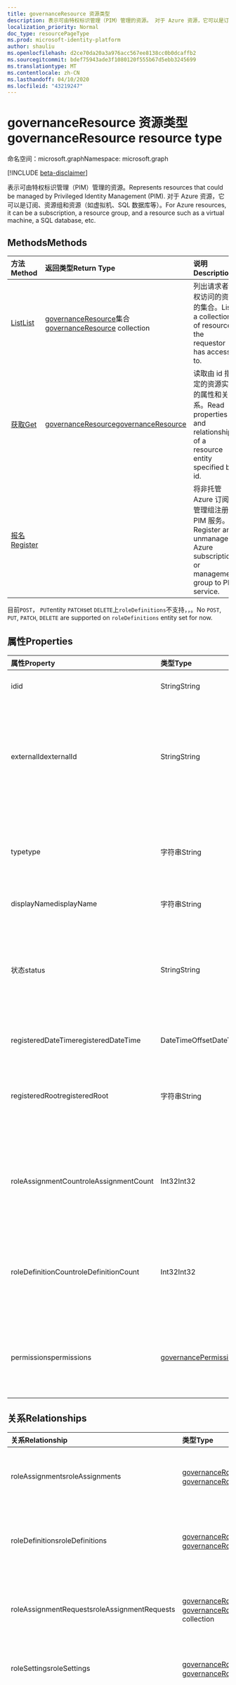 ```yaml
---
title: governanceResource 资源类型
description: 表示可由特权标识管理（PIM）管理的资源。 对于 Azure 资源，它可以是订阅、资源组和资源（如虚拟机、SQL 数据库等）。
localization_priority: Normal
doc_type: resourcePageType
ms.prod: microsoft-identity-platform
author: shauliu
ms.openlocfilehash: d2ce70da20a3a976acc567ee8138cc0b0dcaffb2
ms.sourcegitcommit: bdef75943ade3f1080120f555b67d5ebb3245699
ms.translationtype: MT
ms.contentlocale: zh-CN
ms.lasthandoff: 04/10/2020
ms.locfileid: "43219247"
---
```

# <a name="governanceresource-resource-type"></a><span data-ttu-id="4ead4-104">governanceResource 资源类型</span><span class="sxs-lookup"><span data-stu-id="4ead4-104">governanceResource resource type</span></span>

<span data-ttu-id="4ead4-105">命名空间：microsoft.graph</span><span class="sxs-lookup"><span data-stu-id="4ead4-105">Namespace: microsoft.graph</span></span>

[!INCLUDE [beta-disclaimer](../../includes/beta-disclaimer.md)]

<span data-ttu-id="4ead4-106">表示可由特权标识管理（PIM）管理的资源。</span><span class="sxs-lookup"><span data-stu-id="4ead4-106">Represents resources that could be managed by Privileged Identity Management (PIM).</span></span> <span data-ttu-id="4ead4-107">对于 Azure 资源，它可以是订阅、资源组和资源（如虚拟机、SQL 数据库等）。</span><span class="sxs-lookup"><span data-stu-id="4ead4-107">For Azure resources, it can be a subscription, a resource group, and a resource such as a virtual machine, a SQL database, etc.</span></span>


## <a name="methods"></a><span data-ttu-id="4ead4-108">Methods</span><span class="sxs-lookup"><span data-stu-id="4ead4-108">Methods</span></span>

| <span data-ttu-id="4ead4-109">方法</span><span class="sxs-lookup"><span data-stu-id="4ead4-109">Method</span></span>          | <span data-ttu-id="4ead4-110">返回类型</span><span class="sxs-lookup"><span data-stu-id="4ead4-110">Return Type</span></span> |<span data-ttu-id="4ead4-111">说明</span><span class="sxs-lookup"><span data-stu-id="4ead4-111">Description</span></span>|
|:---------------|:--------|:----------|
|[<span data-ttu-id="4ead4-112">List</span><span class="sxs-lookup"><span data-stu-id="4ead4-112">List</span></span>](../api/governanceresource-list.md) | <span data-ttu-id="4ead4-113">[governanceResource](../resources/governanceresource.md)集合</span><span class="sxs-lookup"><span data-stu-id="4ead4-113">[governanceResource](../resources/governanceresource.md) collection</span></span>|<span data-ttu-id="4ead4-114">列出请求者有权访问的资源的集合。</span><span class="sxs-lookup"><span data-stu-id="4ead4-114">List a collection of resources the requestor has access to.</span></span>|
|[<span data-ttu-id="4ead4-115">获取</span><span class="sxs-lookup"><span data-stu-id="4ead4-115">Get</span></span>](../api/governanceresource-get.md) | [<span data-ttu-id="4ead4-116">governanceResource</span><span class="sxs-lookup"><span data-stu-id="4ead4-116">governanceResource</span></span>](../resources/governanceresource.md) |<span data-ttu-id="4ead4-117">读取由 id 指定的资源实体的属性和关系。</span><span class="sxs-lookup"><span data-stu-id="4ead4-117">Read properties and relationships of a resource entity specified by id.</span></span>|
|[<span data-ttu-id="4ead4-118">报名</span><span class="sxs-lookup"><span data-stu-id="4ead4-118">Register</span></span>](../api/governanceresource-register.md) | |<span data-ttu-id="4ead4-119">将非托管 Azure 订阅或管理组注册到 PIM 服务。</span><span class="sxs-lookup"><span data-stu-id="4ead4-119">Register an unmanaged Azure subscription or management group to PIM service.</span></span> |

<span data-ttu-id="4ead4-120">目前`POST`， `PUT`entity `PATCH`set `DELETE`上`roleDefinitions`不支持，，。</span><span class="sxs-lookup"><span data-stu-id="4ead4-120">No `POST`, `PUT`, `PATCH`, `DELETE` are supported on `roleDefinitions` entity set for now.</span></span>

## <a name="properties"></a><span data-ttu-id="4ead4-121">属性</span><span class="sxs-lookup"><span data-stu-id="4ead4-121">Properties</span></span>
| <span data-ttu-id="4ead4-122">属性</span><span class="sxs-lookup"><span data-stu-id="4ead4-122">Property</span></span>          |<span data-ttu-id="4ead4-123">类型</span><span class="sxs-lookup"><span data-stu-id="4ead4-123">Type</span></span>         |<span data-ttu-id="4ead4-124">说明</span><span class="sxs-lookup"><span data-stu-id="4ead4-124">Description</span></span>|
|:------------------|:----------|:----------|
|<span data-ttu-id="4ead4-125">id</span><span class="sxs-lookup"><span data-stu-id="4ead4-125">id</span></span>                 |<span data-ttu-id="4ead4-126">String</span><span class="sxs-lookup"><span data-stu-id="4ead4-126">String</span></span>     |<span data-ttu-id="4ead4-127">资源的 id。</span><span class="sxs-lookup"><span data-stu-id="4ead4-127">The id of the resource.</span></span> <span data-ttu-id="4ead4-128">它采用 GUID 格式。</span><span class="sxs-lookup"><span data-stu-id="4ead4-128">It is in GUID format.</span></span>|
|<span data-ttu-id="4ead4-129">externalId</span><span class="sxs-lookup"><span data-stu-id="4ead4-129">externalId</span></span>           |<span data-ttu-id="4ead4-130">String</span><span class="sxs-lookup"><span data-stu-id="4ead4-130">String</span></span>   |<span data-ttu-id="4ead4-131">资源的外部 id，表示其在外部系统中的原始 id。</span><span class="sxs-lookup"><span data-stu-id="4ead4-131">The external id of the resource, representing its original id in the external system.</span></span> <span data-ttu-id="4ead4-132">例如，订阅资源的外部 id 可以是 "/subscriptions/c14ae696-5e0c-4e5d-88cc-bef6637737ac"。</span><span class="sxs-lookup"><span data-stu-id="4ead4-132">For example, a subscription resource's external id can be "/subscriptions/c14ae696-5e0c-4e5d-88cc-bef6637737ac".</span></span> |
|<span data-ttu-id="4ead4-133">type</span><span class="sxs-lookup"><span data-stu-id="4ead4-133">type</span></span>               |<span data-ttu-id="4ead4-134">字符串</span><span class="sxs-lookup"><span data-stu-id="4ead4-134">String</span></span>     |<span data-ttu-id="4ead4-135">必需。</span><span class="sxs-lookup"><span data-stu-id="4ead4-135">Required.</span></span> <span data-ttu-id="4ead4-136">资源类型。</span><span class="sxs-lookup"><span data-stu-id="4ead4-136">Resource type.</span></span> <span data-ttu-id="4ead4-137">例如，对于 Azure 资源，类型可以是 "订阅"、"ResourceGroup"、"Microsoft .Sql/服务器" 等。</span><span class="sxs-lookup"><span data-stu-id="4ead4-137">For example, for Azure resources, the type could be "Subscription", "ResourceGroup", "Microsoft.Sql/server", etc.</span></span>|
|<span data-ttu-id="4ead4-138">displayName</span><span class="sxs-lookup"><span data-stu-id="4ead4-138">displayName</span></span>        |<span data-ttu-id="4ead4-139">字符串</span><span class="sxs-lookup"><span data-stu-id="4ead4-139">String</span></span>     |<span data-ttu-id="4ead4-140">资源的显示名称。</span><span class="sxs-lookup"><span data-stu-id="4ead4-140">The display name of the resource.</span></span>|
|<span data-ttu-id="4ead4-141">状态</span><span class="sxs-lookup"><span data-stu-id="4ead4-141">status</span></span>             |<span data-ttu-id="4ead4-142">String</span><span class="sxs-lookup"><span data-stu-id="4ead4-142">String</span></span>     |<span data-ttu-id="4ead4-143">给定资源的状态。</span><span class="sxs-lookup"><span data-stu-id="4ead4-143">The status of a given resource.</span></span> <span data-ttu-id="4ead4-144">例如，它可以表示资源是否已锁定（values： `Active` / `Locked`）。</span><span class="sxs-lookup"><span data-stu-id="4ead4-144">For example, it could represent whether the resource is locked or not (values: `Active`/`Locked`).</span></span> <span data-ttu-id="4ead4-145">注意：将来可能会扩展此属性以支持更多方案。</span><span class="sxs-lookup"><span data-stu-id="4ead4-145">Note: This property may be extended in the future to support more scenarios.</span></span>|
|<span data-ttu-id="4ead4-146">registeredDateTime</span><span class="sxs-lookup"><span data-stu-id="4ead4-146">registeredDateTime</span></span>|<span data-ttu-id="4ead4-147">DateTimeOffset</span><span class="sxs-lookup"><span data-stu-id="4ead4-147">DateTimeOffset</span></span>      |<span data-ttu-id="4ead4-148">表示在 PIM 中注册资源的日期时间。</span><span class="sxs-lookup"><span data-stu-id="4ead4-148">Represents the date time when the resource is registered in PIM.</span></span>|
|<span data-ttu-id="4ead4-149">registeredRoot</span><span class="sxs-lookup"><span data-stu-id="4ead4-149">registeredRoot</span></span>|<span data-ttu-id="4ead4-150">字符串</span><span class="sxs-lookup"><span data-stu-id="4ead4-150">String</span></span>      |<span data-ttu-id="4ead4-151">在 PIM 中注册的资源的根作用域的 externalId。</span><span class="sxs-lookup"><span data-stu-id="4ead4-151">The externalId of the resource's root scope that is registered in PIM.</span></span> <span data-ttu-id="4ead4-152">根作用域可以是父级、祖父或更高的上级资源。</span><span class="sxs-lookup"><span data-stu-id="4ead4-152">The root scope can be the parent, grandparent, or higher ancestor resources.</span></span>|
|<span data-ttu-id="4ead4-153">roleAssignmentCount</span><span class="sxs-lookup"><span data-stu-id="4ead4-153">roleAssignmentCount</span></span>|<span data-ttu-id="4ead4-154">Int32</span><span class="sxs-lookup"><span data-stu-id="4ead4-154">Int32</span></span>      |<span data-ttu-id="4ead4-155">可选。</span><span class="sxs-lookup"><span data-stu-id="4ead4-155">Optional.</span></span> <span data-ttu-id="4ead4-156">给定资源的角色分配数。</span><span class="sxs-lookup"><span data-stu-id="4ead4-156">The number of role assignments for the given resource.</span></span> <span data-ttu-id="4ead4-157">若要获取属性，请明确在`$select=roleAssignmentCount`查询中使用。</span><span class="sxs-lookup"><span data-stu-id="4ead4-157">To get the property, please explictly use `$select=roleAssignmentCount` in the query.</span></span>|
|<span data-ttu-id="4ead4-158">roleDefinitionCount</span><span class="sxs-lookup"><span data-stu-id="4ead4-158">roleDefinitionCount</span></span>|<span data-ttu-id="4ead4-159">Int32</span><span class="sxs-lookup"><span data-stu-id="4ead4-159">Int32</span></span>      |<span data-ttu-id="4ead4-160">可选。</span><span class="sxs-lookup"><span data-stu-id="4ead4-160">Optional.</span></span> <span data-ttu-id="4ead4-161">给定资源的角色定义的数量。</span><span class="sxs-lookup"><span data-stu-id="4ead4-161">The number of role definitions for the given resource.</span></span> <span data-ttu-id="4ead4-162">若要获取属性，请明确在`$select=roleDefinitionCount`查询中使用。</span><span class="sxs-lookup"><span data-stu-id="4ead4-162">To get the property, please explictly use `$select=roleDefinitionCount` in the query.</span></span>|
|<span data-ttu-id="4ead4-163">permissions</span><span class="sxs-lookup"><span data-stu-id="4ead4-163">permissions</span></span>|[<span data-ttu-id="4ead4-164">governancePermission</span><span class="sxs-lookup"><span data-stu-id="4ead4-164">governancePermission</span></span>](../resources/governancepermission.md)      |<span data-ttu-id="4ead4-165">可选。</span><span class="sxs-lookup"><span data-stu-id="4ead4-165">Optional.</span></span> <span data-ttu-id="4ead4-166">它表示请求者对资源的访问状态。若要获取属性，请明确在`$select=permissions`查询中使用。</span><span class="sxs-lookup"><span data-stu-id="4ead4-166">It represents the status of the requestor's access to the resource.To get the property, please explictly use `$select=permissions` in the query.</span></span>|

## <a name="relationships"></a><span data-ttu-id="4ead4-167">关系</span><span class="sxs-lookup"><span data-stu-id="4ead4-167">Relationships</span></span>
| <span data-ttu-id="4ead4-168">关系</span><span class="sxs-lookup"><span data-stu-id="4ead4-168">Relationship</span></span>   | <span data-ttu-id="4ead4-169">类型</span><span class="sxs-lookup"><span data-stu-id="4ead4-169">Type</span></span>                                         |<span data-ttu-id="4ead4-170">说明</span><span class="sxs-lookup"><span data-stu-id="4ead4-170">Description</span></span>|
|:---------------|:---------------------------------------------|:----------|
|<span data-ttu-id="4ead4-171">roleAssignments</span><span class="sxs-lookup"><span data-stu-id="4ead4-171">roleAssignments</span></span> |<span data-ttu-id="4ead4-172">[governanceRoleAssignment](../resources/governanceroleassignment.md)集合</span><span class="sxs-lookup"><span data-stu-id="4ead4-172">[governanceRoleAssignment](../resources/governanceroleassignment.md) collection</span></span>|<span data-ttu-id="4ead4-173">资源的角色分配的集合。</span><span class="sxs-lookup"><span data-stu-id="4ead4-173">The collection of role assignments for the resource.</span></span>|
|<span data-ttu-id="4ead4-174">roleDefinitions</span><span class="sxs-lookup"><span data-stu-id="4ead4-174">roleDefinitions</span></span> |<span data-ttu-id="4ead4-175">[governanceRoleDefinition](../resources/governanceroledefinition.md)集合</span><span class="sxs-lookup"><span data-stu-id="4ead4-175">[governanceRoleDefinition](../resources/governanceroledefinition.md) collection</span></span>|<span data-ttu-id="4ead4-176">资源的角色 defintions 集合。</span><span class="sxs-lookup"><span data-stu-id="4ead4-176">The collection of role defintions for the resource.</span></span>|
|<span data-ttu-id="4ead4-177">roleAssignmentRequests</span><span class="sxs-lookup"><span data-stu-id="4ead4-177">roleAssignmentRequests</span></span> |<span data-ttu-id="4ead4-178">[governanceRoleAssignmentRequest](../resources/governanceroleassignmentrequest.md)集合</span><span class="sxs-lookup"><span data-stu-id="4ead4-178">[governanceRoleAssignmentRequest](../resources/governanceroleassignmentrequest.md) collection</span></span>|<span data-ttu-id="4ead4-179">资源的角色分配请求的集合。</span><span class="sxs-lookup"><span data-stu-id="4ead4-179">The collection of role assignment requests for the resource.</span></span>|
|<span data-ttu-id="4ead4-180">roleSettings</span><span class="sxs-lookup"><span data-stu-id="4ead4-180">roleSettings</span></span> |<span data-ttu-id="4ead4-181">[governanceRoleSetting](../resources/governancerolesetting.md)集合</span><span class="sxs-lookup"><span data-stu-id="4ead4-181">[governanceRoleSetting](../resources/governancerolesetting.md) collection</span></span>|<span data-ttu-id="4ead4-182">资源的角色设置的集合。</span><span class="sxs-lookup"><span data-stu-id="4ead4-182">The collection of role settings for the resource.</span></span>|
|<span data-ttu-id="4ead4-183">母语</span><span class="sxs-lookup"><span data-stu-id="4ead4-183">parent</span></span>          |[<span data-ttu-id="4ead4-184">governanceResource</span><span class="sxs-lookup"><span data-stu-id="4ead4-184">governanceResource</span></span>](../resources/governanceresource.md)           |<span data-ttu-id="4ead4-185">只读。</span><span class="sxs-lookup"><span data-stu-id="4ead4-185">Read-only.</span></span> <span data-ttu-id="4ead4-186">父资源。</span><span class="sxs-lookup"><span data-stu-id="4ead4-186">The parent resource.</span></span> <span data-ttu-id="4ead4-187">对于`pimforazurerbac`方案，它可以表示资源所属的订阅。</span><span class="sxs-lookup"><span data-stu-id="4ead4-187">for `pimforazurerbac` scenario, it can represent the subscription the resource belongs to.</span></span>|

## <a name="json-representation"></a><span data-ttu-id="4ead4-188">JSON 表示形式</span><span class="sxs-lookup"><span data-stu-id="4ead4-188">JSON representation</span></span>

<span data-ttu-id="4ead4-189">下面是资源的 JSON 表示形式。</span><span class="sxs-lookup"><span data-stu-id="4ead4-189">The following is a JSON representation of the resource.</span></span>

<!-- {
  "blockType": "resource",
  "keyProperty": "id",
  "optionalProperties": [

  ],
  "@odata.type": "microsoft.graph.governanceResource"
}-->
```json
{
  "id": "String (identifier)",
  "externalId": "String",
  "type": "String",
  "displayName": "String",
  "status": "String",
  "registeredDateTime": "String (timestamp)",
  "registeredRoot": "String",
  "roleAssignmentCount": 12356,
  "roleDefinitionCount": 12356,
  "permissions": {
    "@odata.type": "microsoft.graph.governancePermission"
  }
}

```
<!-- uuid: 8fcb5dbc-d5aa-4681-8e31-b001d5168d79
2015-10-25 14:57:30 UTC -->
<!--
{
  "type": "#page.annotation",
  "description": "governanceResource",
  "keywords": "",
  "section": "documentation",
  "tocPath": "",
  "suppressions": []
}
-->
